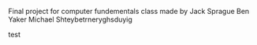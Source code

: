 Final project for computer fundementals class made by
Jack Sprague
Ben Yaker
Michael Shteybetrneryghsduyig

test